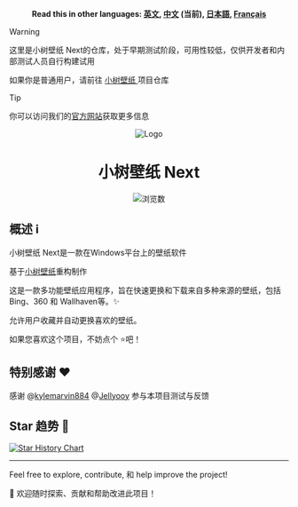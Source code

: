 <p align="center">
    <b>Read this in other languages: <a href="README.md">英文</a>, <a href="README_zh.md">中文</a> (当前), <a href="README_ja.md">日本語</a>, <a href="README_fr.md">Français</a></b>
</p>

> [!WARNING]
>
> 这里是小树壁纸 Next的仓库，处于早期测试阶段，可用性较低，仅供开发者和内部测试人员自行构建试用
>
> 如果你是普通用户，请前往 [小树壁纸 ](https://github.com/shu-shu-1/Xiaoshu-Wallpaper/)项目仓库



> [!TIP]
> 
> 你可以访问我们的[官方网站](https://shu-shu-1.github.io/wallpaper/)获取更多信息

<p align="center">
    <img src="https://github.com/user-attachments/assets/a3d85ade-580e-43b4-bef1-db006b2b5670" alt="Logo">
</p>
<h1 align="center">小树壁纸 Next</h1>

<p align="center">
    <img src="http://estruyf-github.azurewebsites.net/api/VisitorHit?user=shu-shu-1&repo=Xiaoshu-Wallpaper-Next&countColor=%237B1E7B" alt="浏览数">
</p>



## 概述 ℹ️

小树壁纸 Next是一款在Windows平台上的壁纸软件

基于[小树壁纸](https://github.com/shu-shu-1/Xiaoshu-Wallpaper/)重构制作

这是一款多功能壁纸应用程序，旨在快速更换和下载来自多种来源的壁纸，包括 Bing、360 和 Wallhaven等。✨ 

允许用户收藏并自动更换喜欢的壁纸。

如果您喜欢这个项目，不妨点个 ⭐️吧！

## 特别感谢 ❤️

感谢 @[kylemarvin884](https://github.com/kylemarvin884) @[Jellyooy](https://github.com/Jellyooy/) 参与本项目测试与反馈

## Star 趋势 🌟

[![Star History Chart](https://api.star-history.com/svg?repos=shu-shu-1/Xiaoshu-Wallpaper-Next&type=Date)](https://star-history.com/#shu-shu-1/BingWallpaper&Date)

---

Feel free to explore, contribute, 和 help improve the project! 

🚀 欢迎随时探索、贡献和帮助改进此项目！

